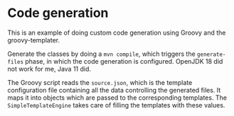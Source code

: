 # Code generation
This is an example of doing custom code generation using Groovy and the groovy-templater.

Generate the classes by doing a `mvn compile`, which triggers the `generate-files` phase, in which the code generation is configured. OpenJDK 18 did not work for me, Java 11 did.

The Groovy script reads the `source.json`, which is the template configuration file containing all the data controlling the generated files. It maps it into objects which are passed to the corresponding templates. The `SimpleTemplateEngine` takes care of filling the templates with these values.

